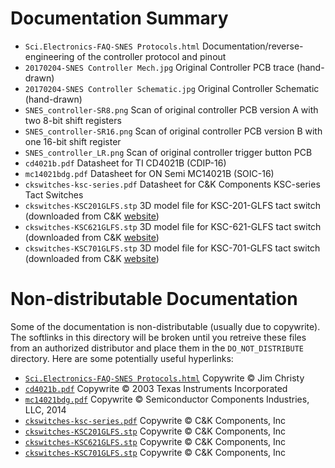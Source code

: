 # Documentation Summary
- `Sci.Electronics-FAQ-SNES Protocols.html`
  Documentation/reverse-engineering of the controller protocol and pinout
- `20170204-SNES Controller Mech.jpg`
  Original Controller PCB trace (hand-drawn)
- `20170204-SNES Controller Schematic.jpg`
  Original Controller Schematic (hand-drawn)
- `SNES_controller-SR8.png`
  Scan of original controller PCB version A with two 8-bit shift registers
- `SNES_controller-SR16.png`
  Scan of original controller PCB version B with one 16-bit shift register
- `SNES_controller_LR.png`
  Scan of original controller trigger button PCB
- `cd4021b.pdf`
  Datasheet for TI CD4021B (CDIP-16)
- `mc14021bdg.pdf`
  Datasheet for ON Semi MC14021B (SOIC-16)
- `ckswitches-ksc-series.pdf`
  Datasheet for C&K Components KSC-series Tact Switches
- `ckswitches-KSC201GLFS.stp`
  3D model file for KSC-201-GLFS tact switch (downloaded from C&K [website](http://www.ckswitches.com/products/switches/product-details/Tactile/KSC2/))
- `ckswitches-KSC621GLFS.stp`
  3D model file for KSC-621-GLFS tact switch (downloaded from C&K [website](http://www.ckswitches.com/products/switches/product-details/Tactile/KSC6/))
- `ckswitches-KSC701GLFS.stp`
  3D model file for KSC-701-GLFS tact switch (downloaded from C&K [website](http://www.ckswitches.com/products/switches/product-details/Tactile/KSC7/))

# Non-distributable Documentation
Some of the documentation is non-distributable (usually due to copywrite).
The softlinks in this directory will be broken until you retreive these files
from an authorized distributor and place them in the `DO_NOT_DISTRIBUTE`
directory.
Here are some potentially useful hyperlinks:
- [`Sci.Electronics-FAQ-SNES Protocols.html`](http://repairfaq.org/REPAIR/F_SNES.html)
  Copywrite © Jim Christy
- [`cd4021b.pdf`](http://www.ti.com/lit/ds/symlink/cd4021b.pdf)
  Copywrite © 2003 Texas Instruments Incorporated
- [`mc14021bdg.pdf`](http://www.onsemi.com/pub/Collateral/MC14014B-D.PDF)
  Copywrite © Semiconductor Components Industries, LLC, 2014
- [`ckswitches-ksc-series.pdf`](http://www.ckswitches.com/media/1459/ksc.pdf)
  Copywrite © C&K Components, Inc
- [`ckswitches-KSC201GLFS.stp`](http://comnet.louisverne.net:8050/webServiceWakefly/rest/GetProductDrawingByProductNumber/KSC201GLFS/STP)
  Copywrite © C&K Components, Inc
- [`ckswitches-KSC621GLFS.stp`](http://comnet.louisverne.net:8050/webServiceWakefly/rest/GetProductDrawingByProductNumber/KSC621GLFS/STP)
  Copywrite © C&K Components, Inc
- [`ckswitches-KSC701GLFS.stp`](http://comnet.louisverne.net:8050/webServiceWakefly/rest/GetProductDrawingByProductNumber/KSC701GLFS/STP)
  Copywrite © C&K Components, Inc
